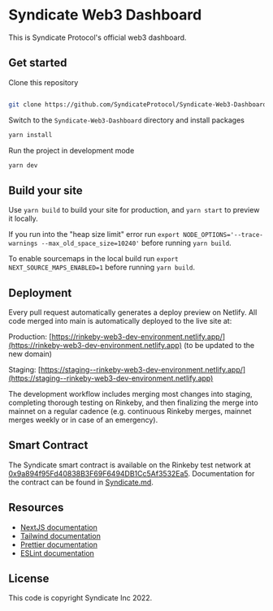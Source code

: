 # Syndicate Web3 Dashboard

This is Syndicate Protocol's official web3 dashboard.

## Get started

Clone this repository

```sh

git clone https://github.com/SyndicateProtocol/Syndicate-Web3-Dashboard.git

```

Switch to the `Syndicate-Web3-Dashboard` directory and install packages

```sh
yarn install
```

Run the project in development mode

```sh
yarn dev
```

## Build your site

Use `yarn build` to build your site for production, and `yarn start` to preview it locally.

If you run into the "heap size limit" error run `export NODE_OPTIONS='--trace-warnings --max_old_space_size=10240'` before running `yarn build`.

To enable sourcemaps in the local build run `export NEXT_SOURCE_MAPS_ENABLED=1` before running `yarn build`.

## Deployment

Every pull request automatically generates a deploy preview on Netlify. All code merged into main is automatically deployed to the live site at:

Production: [https://rinkeby-web3-dev-environment.netlify.app/](https://rinkeby-web3-dev-environment.netlify.app) (to be updated to the new domain)

Staging: [https://staging--rinkeby-web3-dev-environment.netlify.app/](https://staging--rinkeby-web3-dev-environment.netlify.app)

The development workflow includes merging most changes into staging, completing thorough testing on Rinkeby, and then finalizing the merge into mainnet on a regular cadence (e.g. continuous Rinkeby merges, mainnet merges weekly or in case of an emergency).

## Smart Contract

The Syndicate smart contract is available on the Rinkeby test network at [0x9a894f95Fd40838B3F69F6494DB1Cc5Af3532Ea5](https://rinkeby.etherscan.io/address/0x9a894f95Fd40838B3F69F6494DB1Cc5Af3532Ea5). Documentation for the contract can be found in [Syndicate.md](https://github.com/SyndicateProtocol/Syndicate-Web3-Dashboard/blob/main/Syndicate.md).

## Resources

- [NextJS documentation](https://nextjs.org/docs)
- [Tailwind documentation](https://tailwindcss.com/docs/what-is-tailwind/)
- [Prettier documentation](https://prettier.io/docs/en/index.html)
- [ESLint documentation](https://eslint.org/docs/user-guide/configuring)

## License

This code is copyright Syndicate Inc 2022.
